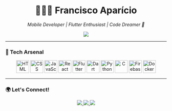 <h1 align="center">🧑🏻‍💻 Francisco Aparício</h1>

<p align="center">
  <i>Mobile Developer | Flutter Enthusiast | Code Dreamer 💭</i>
</p>

<p align="center">
  <a href="https://beacons.ai/euapariciocoelho1996">
    <img src="https://github-readme-stats.vercel.app/api/top-langs/?username=euapariciocoelho1996&layout=compact&langs_count=8&theme=radical" />
  </a>
</p>

---

### 🚀 Tech Arsenal

<p align="center">
  <!-- Front-End -->
  <img title="HTML5" alt="HTML" height="40" src="https://cdn.jsdelivr.net/gh/devicons/devicon@latest/icons/html5/html5-original.svg">
  <img title="CSS3" alt="CSS" height="40" src="https://cdn.jsdelivr.net/gh/devicons/devicon@latest/icons/css3/css3-original.svg">
  <img title="JavaScript" alt="JavaScript" height="40" src="https://cdn.jsdelivr.net/gh/devicons/devicon@latest/icons/javascript/javascript-original.svg">
  <img title="React" alt="React" height="40" src="https://cdn.jsdelivr.net/gh/devicons/devicon@latest/icons/react/react-original.svg">

  <!-- Mobile -->
  <img title="Flutter" alt="Flutter" height="40" src="https://cdn.jsdelivr.net/gh/devicons/devicon@latest/icons/flutter/flutter-original.svg">
  <img title="Dart" alt="Dart" height="40" src="https://cdn.jsdelivr.net/gh/devicons/devicon@latest/icons/dart/dart-original.svg">

  <!-- Back-End -->
  <img title="Python" alt="Python" height="40" src="https://cdn.jsdelivr.net/gh/devicons/devicon@latest/icons/python/python-original.svg">
  <img title="C" alt="C" height="40" src="https://cdn.jsdelivr.net/gh/devicons/devicon@latest/icons/c/c-original.svg">

  <!-- Tools -->
  <img title="Firebase" alt="Firebase" height="40" src="https://cdn.jsdelivr.net/gh/devicons/devicon@latest/icons/firebase/firebase-original.svg">
  <img title="Docker" alt="Docker" height="40" src="https://cdn.jsdelivr.net/gh/devicons/devicon@latest/icons/docker/docker-original.svg">
</p>

---

### 🌍 Let's Connect!

<p align="center">
  <a href="https://www.instagram.com/euapariciocoelho_/" target="_blank">
    <img src="https://img.shields.io/badge/-Instagram-%23E4405F?style=flat-square&logo=instagram&logoColor=white">
  </a>
  <a href="mailto:faparicionc@gmail.com">
    <img src="https://img.shields.io/badge/-Gmail-%23333?style=flat-square&logo=gmail&logoColor=white">
  </a>
  <a href="https://www.linkedin.com/in/francisco-aparicio-785847299/" target="_blank">
    <img src="https://img.shields.io/badge/-LinkedIn-%230077B5?style=flat-square&logo=linkedin&logoColor=white">
  </a>
</p>



